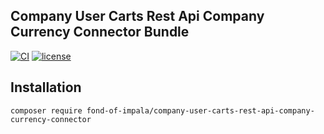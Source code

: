 ## Company User Carts Rest Api Company Currency Connector Bundle
[![CI](https://github.com/fond-of-impala/company-user-carts-rest-api-company-currency-connector/actions/workflows/main.yml/badge.svg)](https://github.com/fond-of-impala/company-user-carts-rest-api-company-currency-connector/actions/workflows/main.yml)
[![license](https://img.shields.io/github/license/fond-of-impala/company-user-carts-rest-api-company-currency-connector.svg)](https://packagist.org/packages/fond-of-impala/company-user-carts-rest-api-company-currency-connector)

## Installation

```
composer require fond-of-impala/company-user-carts-rest-api-company-currency-connector
```
